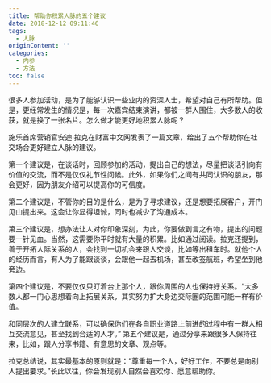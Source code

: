 ```yaml
---
title: 帮助你积累人脉的五个建议
date: 2018-12-12 09:11:46
tags:
  - 人脉
originContent: ''
categories:
  - 内参
  - 方法
toc: false
---
```

很多人参加活动，是为了能够认识一些业内的资深人士，希望对自己有所帮助。但是，更经常发生的情况是，每一次嘉宾结束演讲，都被一群人围住，大多数人的收获，就是换了一张名片。怎么做才能更好地积累人脉呢？

施乐首席营销官安迪·拉克在财富中文网发表了一篇文章，给出了五个帮助你在社交场合更好建立人脉的建议。

第一个建议是，在谈话时，回顾参加的活动，提出自己的想法，尽量把谈话引向有价值的交流，而不是仅仅礼节性问候。此外，如果你们之间有共同认识的朋友，那会更好，因为朋友介绍可以提高你的可信度。

第二个建议是，不管你的目的是什么，是为了寻求建议，还是想要拓展客户，开门见山提出来。这会让你显得坦诚，同时也减少了沟通成本。

第三个建议是，想办法让人对你印象深刻，为此，你要做到言之有物，提出的问题要一针见血。当然，这需要你平时就有大量的积累。比如通过阅读。拉克还提到，善于开拓人际关系的人，会找到一切机会来跟人交谈，比如等出租车时。就他个人的经历而言，有人为了能跟谈谈，会跟他一起去机场，甚至改签航班，希望坐到他旁边。

第四个建议是，不要仅仅只盯着台上那个人，跟你周围的人也保持好关系。“大多数人都一门心思想着向上拓展关系，其实努力扩大身边交际圈的范围可能一样有价值。

和同层次的人建立联系，可以确保你们在各自职业道路上前进的过程中有一群人相互交流意见，甚至找到合适的人才。”
第五个建议是，通过分享来跟很多人保持往来，比如，跟人分享书籍、有意思的文章、观点等。

拉克总结说，其实最基本的原则就是：“尊重每一个人，好好工作，不要总是向别人提出要求。”长此以往，你会发现别人自然会喜欢你、愿意帮助你。